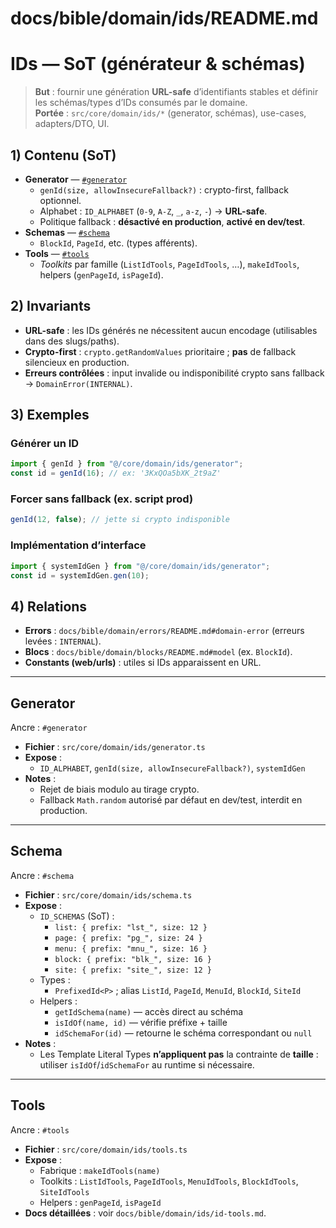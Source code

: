 # docs/bible/domain/ids/README.md

# IDs — SoT (générateur & schémas)

> **But** : fournir une génération **URL-safe** d’identifiants stables et définir les schémas/types d’IDs consumés par le domaine.  
> **Portée** : `src/core/domain/ids/*` (generator, schémas), use-cases, adapters/DTO, UI.

## 1) Contenu (SoT)

- **Generator** — [`#generator`](#generator)
  - `genId(size, allowInsecureFallback?)` : crypto-first, fallback optionnel.
  - Alphabet : `ID_ALPHABET` (`0-9`, `A-Z`, `_`, `a-z`, `-`) → **URL-safe**.
  - Politique fallback : **désactivé en production**, **activé en dev/test**.
- **Schemas** — [`#schema`](#schema)
  - `BlockId`, `PageId`, etc. (types afférents).
- **Tools** — [`#tools`](#tools)
  - _Toolkits_ par famille (`ListIdTools`, `PageIdTools`, …), `makeIdTools`, helpers (`genPageId`, `isPageId`).

## 2) Invariants

- **URL-safe** : les IDs générés ne nécessitent aucun encodage (utilisables dans des slugs/paths).
- **Crypto-first** : `crypto.getRandomValues` prioritaire ; **pas** de fallback silencieux en production.
- **Erreurs contrôlées** : input invalide ou indisponibilité crypto sans fallback → `DomainError(INTERNAL)`.

## 3) Exemples

### Générer un ID

```ts
import { genId } from "@/core/domain/ids/generator";
const id = genId(16); // ex: '3KxQOa5bXK_2t9aZ'
```

### Forcer sans fallback (ex. script prod)

```ts
genId(12, false); // jette si crypto indisponible
```

### Implémentation d’interface

```ts
import { systemIdGen } from "@/core/domain/ids/generator";
const id = systemIdGen.gen(10);
```

## 4) Relations

- **Errors** : `docs/bible/domain/errors/README.md#domain-error` (erreurs levées : `INTERNAL`).
- **Blocs** : `docs/bible/domain/blocks/README.md#model` (ex. `BlockId`).
- **Constants (web/urls)** : utiles si IDs apparaissent en URL.

---

## Generator

Ancre : `#generator`

- **Fichier** : `src/core/domain/ids/generator.ts`
- **Expose** :
  - `ID_ALPHABET`, `genId(size, allowInsecureFallback?)`, `systemIdGen`
- **Notes** :
  - Rejet de biais modulo au tirage crypto.
  - Fallback `Math.random` autorisé par défaut en dev/test, interdit en production.

---

## Schema

Ancre : `#schema`

- **Fichier** : `src/core/domain/ids/schema.ts`
- **Expose** :
  - `ID_SCHEMAS` (SoT) :
    - `list: { prefix: "lst_", size: 12 }`
    - `page: { prefix: "pg_", size: 24 }`
    - `menu: { prefix: "mnu_", size: 16 }`
    - `block: { prefix: "blk_", size: 16 }`
    - `site: { prefix: "site_", size: 12 }`
  - Types :
    - `PrefixedId<P>` ; alias `ListId`, `PageId`, `MenuId`, `BlockId`, `SiteId`
  - Helpers :
    - `getIdSchema(name)` — accès direct au schéma
    - `isIdOf(name, id)` — vérifie préfixe + taille
    - `idSchemaFor(id)` — retourne le schéma correspondant ou `null`
- **Notes** :
  - Les Template Literal Types **n’appliquent pas** la contrainte de **taille** : utiliser `isIdOf`/`idSchemaFor` au runtime si nécessaire.

---

## Tools

Ancre : `#tools`

- **Fichier** : `src/core/domain/ids/tools.ts`
- **Expose** :
  - Fabrique : `makeIdTools(name)`
  - Toolkits : `ListIdTools`, `PageIdTools`, `MenuIdTools`, `BlockIdTools`, `SiteIdTools`
  - Helpers : `genPageId`, `isPageId`
- **Docs détaillées** : voir `docs/bible/domain/ids/id-tools.md`.
